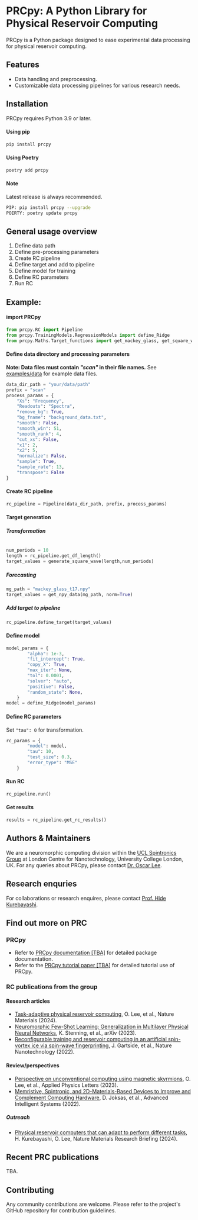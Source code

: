 # PRCpy: A Python Library for Physical Reservoir Computing

PRCpy is a Python package designed to ease experimental data processing for physical reservoir computing.

## Features

- Data handling and preprocessing.
- Customizable data processing pipelines for various research needs.

## Installation

PRCpy requires Python 3.9 or later.

#### Using pip

```bash
pip install prcpy
```

#### Using Poetry
```bash
poetry add prcpy
```

#### Note

Latest release is always recommended.
```bash
PIP: pip install prcpy --upgrade
POERTY: poetry update prcpy
```

## General usage overview

1. Define data path 
2. Define pre-processing parameters 
3. Create RC pipeline
4. Define target and add to pipeline
5. Define model for training
6. Define RC parameters
7. Run RC

## Example:

#### import PRCpy
```python
from prcpy.RC import Pipeline
from prcpy.TrainingModels.RegressionModels import define_Ridge
from prcpy.Maths.Target_functions import get_mackey_glass, get_square_waves
```

#### Define data directory and processing parameters
**Note: Data files must contain _"scan"_ in their file names.**
See [examples/data](examples/data) for example data files.
```python
data_dir_path = "your/data/path"
prefix = "scan"
process_params = {
    "Xs": "Frequency",
    "Readouts": "Spectra",
    "remove_bg": True,
    "bg_fname": "background_data.txt",
    "smooth": False,
    "smooth_win": 51,
    "smooth_rank": 4,
    "cut_xs": False,
    "x1": 2,
    "x2": 5,
    "normalize": False,
    "sample": True,
    "sample_rate": 13,
    "transpose": False
}
```

#### Create RC pipeline
```python
rc_pipeline = Pipeline(data_dir_path, prefix, process_params)
```

#### Target generation

##### Transformation
```python

num_periods = 10
length = rc_pipeline.get_df_length()
target_values = generate_square_wave(length,num_periods)
```

##### Forecasting
```python
mg_path = "mackey_glass_t17.npy"
target_values = get_npy_data(mg_path, norm=True)
```

##### Add target to pipeline
```python
rc_pipeline.define_target(target_values)
```

#### Define model
```python
model_params = {
        "alpha": 1e-3,
        "fit_intercept": True,
        "copy_X": True,
        "max_iter": None,
        "tol": 0.0001,
        "solver": "auto",
        "positive": False,
        "random_state": None,
    }
model = define_Ridge(model_params)
```

#### Define RC parameters
Set `"tau": 0` for transformation.

```python
rc_params = {
        "model": model,
        "tau": 10,
        "test_size": 0.3,
        "error_type": "MSE"
    }

```

#### Run RC
```python
rc_pipeline.run()
```

#### Get results
```python
results = rc_pipeline.get_rc_results()
```

## Authors & Maintainers

We are a neuromorphic computing division within the [UCL Spintronics Group](https://www.ucl.ac.uk/spintronics/) at London Centre for Nanotechnology, University College London, UK. For any queries about PRCpy, please contact [Dr. Oscar Lee](zceesjl@ucl.ac.uk). 

## Research enquries
For collaborations or research enquires, please contact [Prof. Hide Kurebayashi](https://www.ucl.ac.uk/spintronics/people/hidekazu-kurebayashi).

## Find out more on PRC

### PRCpy
- Refer to [PRCpy documentation [TBA]]() for detailed package documentation.
- Refer to the [PRCpy tutorial paper [TBA]]() for detailed tutorial use of PRCpy.

### RC publications from the group

#### Research articles
- [Task-adaptive physical reservoir computing](https://www.nature.com/articles/s41563-023-01698-8), O. Lee, et al., Nature Materials (2024).
- [Neuromorphic Few-Shot Learning: Generalization in Multilayer Physical Neural Networks](https://arxiv.org/abs/2211.06373), K. Stenning, et al., arXiv (2023).
- [Reconfigurable training and reservoir computing in an artificial spin-vortex ice via spin-wave fingerprinting](https://www.nature.com/articles/s41565-022-01091-7), J. Gartside, et al., Nature Nanotechnology (2022).

#### Review/perspectives
- [Perspective on unconventional computing using magnetic skyrmions](https://pubs.aip.org/aip/apl/article/122/26/260501/2900466), O. Lee, et al., Applied Physics Letters (2023).
- [Memristive, Spintronic, and 2D-Materials-Based Devices to Improve and Complement Computing Hardware](https://onlinelibrary.wiley.com/doi/full/10.1002/aisy.202200068), D. Joksas, et al., Advanced Intelligent Systems (2022).

##### Outreach
- [Physical reservoir computers that can adapt to perform different tasks](https://www.nature.com/articles/s41563-023-01708-9), H. Kurebayashi, O. Lee, Nature Materials Research Briefing (2024).


## Recent PRC publications
TBA.


## Contributing

Any community contributions are welcome. Please refer to the project's GitHub repository for contribution guidelines.



